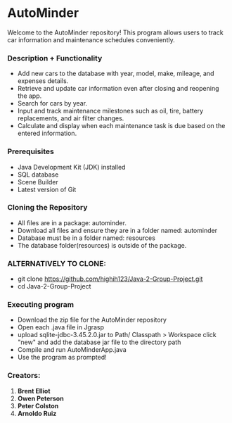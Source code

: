 # **AutoMinder**
Welcome to the AutoMinder repository! This program allows users to track car information and maintenance schedules conveniently.

### Description + Functionality
- Add new cars to the database with year, model, make, mileage, and expenses details.
- Retrieve and update car information even after closing and reopening the app.
- Search for cars by year.
- Input and track maintenance milestones such as oil, tire, battery replacements, and air filter changes.
- Calculate and display when each maintenance task is due based on the entered information.
### Prerequisites
- Java Development Kit (JDK) installed
- SQL database
- Scene Builder
- Latest version of Git
### Cloning the Repository
- All files are in a package: autominder.
- Download all files and ensure they are in a folder named: autominder
- Database must be in a folder named: resources
- The database folder(resources) is outside of the package.

### ALTERNATIVELY TO CLONE:
- git clone https://github.com/highih123/Java-2-Group-Project.git
- cd Java-2-Group-Project
### Executing program
- Download the zip file for the AutoMinder repository
- Open each .java file in Jgrasp
- upload sqlite-jdbc-3.45.2.0.jar to Path/ Classpath > Workspace click "new" and add the database jar file to the directory path
- Compile and run AutoMinderApp.java
- Use the program as prompted!
### Creators:
1. **Brent Elliot**
2. **Owen Peterson**
3. **Peter Colston**
4. **Arnoldo Ruiz**
